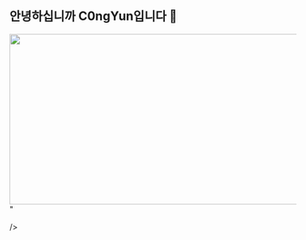 ## 안녕하십니까 C0ngYun입니다 👋

<a href="https://github.com/devxb/gitanimals">
  
<img
  src="https://render.gitanimals.org/farms/Jeongjunyun777"
  width="600"
  height="300"
/>
</a>"
  
  />
</a>
